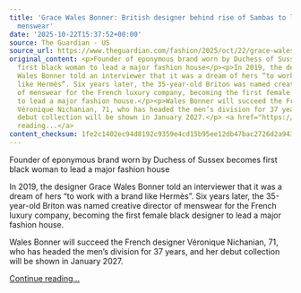 ```yaml
---
title: 'Grace Wales Bonner: British designer behind rise of Sambas to lead Hermès
  menswear'
date: '2025-10-22T15:37:52+00:00'
source: The Guardian - US
source_url: https://www.theguardian.com/fashion/2025/oct/22/grace-wales-bonner-profile-sambas-hermes-menswear
original_content: <p>Founder of eponymous brand worn by Duchess of Sussex becomes
  first black woman to lead a major fashion house</p><p>In 2019, the designer Grace
  Wales Bonner told an interviewer that it was a dream of hers “to work with a brand
  like Hermès”. Six years later, the 35-year-old Briton was named creative director
  of menswear for the French luxury company, becoming the first female black designer
  to lead a major fashion house.</p><p>Wales Bonner will succeed the French designer
  Véronique Nichanian, 71, who has headed the men’s division for 37 years, and her
  debut collection will be shown in January 2027.</p> <a href="https://www.theguardian.com/fashion/2025/oct/22/grace-wales-bonner-profile-sambas-hermes-menswear">Continue
  reading...</a>
content_checksum: 1fe2c1402ec94d8192c9359e4cd15b95ee12db47bac2726d2a943c1ea885cba7
---
```


Founder of eponymous brand worn by Duchess of Sussex becomes first black woman to lead a major fashion house

In 2019, the designer Grace Wales Bonner told an interviewer that it was a dream of hers “to work with a brand like Hermès”. Six years later, the 35-year-old Briton was named creative director of menswear for the French luxury company, becoming the first female black designer to lead a major fashion house.

Wales Bonner will succeed the French designer Véronique Nichanian, 71, who has headed the men’s division for 37 years, and her debut collection will be shown in January 2027.

 [Continue reading...](https://www.theguardian.com/fashion/2025/oct/22/grace-wales-bonner-profile-sambas-hermes-menswear)